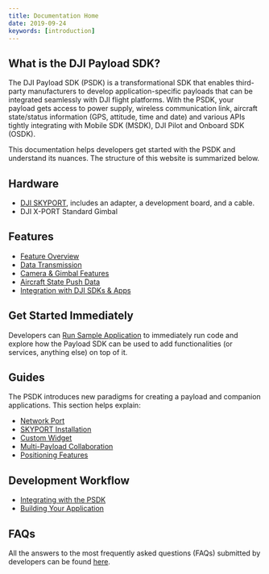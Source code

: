 ```yaml
---
title: Documentation Home
date: 2019-09-24
keywords: [introduction]
---
```


## What is the DJI Payload SDK?

The DJI Payload SDK (PSDK) is a transformational SDK that enables third-party manufacturers to develop application-specific payloads that can be integrated seamlessly with DJI flight platforms. With the PSDK, your payload gets access to power supply, wireless communication link, aircraft state/status information (GPS, attitude, time and date) and various APIs tightly integrating with Mobile SDK (MSDK), DJI Pilot and Onboard SDK (OSDK).

This documentation helps developers get started with the PSDK and understand its nuances. The structure of this website is summarized below.

## Hardware

* [DJI SKYPORT](hardware_introduction.html), includes an adapter, a development board, and a cable. 
* DJI X-PORT Standard Gimbal

## Features

- [Feature Overview](../features/psdk_introduction.html)
- [Data Transmission](../features/data-transmission.html)
- [Camera & Gimbal Features](../features/camera-gimbal-features.html)
- [Aircraft State Push Data](../features/aircraft-state-push-data.html)
- [Integration with DJI SDKs & Apps](../features/integrate-other-dji-sdk-apps.html)

## Get Started Immediately

Developers can [Run Sample Application](../quick-start/index.html) to immediately run code and explore how the Payload SDK can be used to add functionalities (or services, anything else) on top of it. 

## Guides

The PSDK introduces new paradigms for creating a payload and companion applications. This section helps explain:

- [Network Port](../guide/network_port.html)
- [SKYPORT Installation](../guide/adapter_install.html)
- [Custom Widget](../guide/custom_widget_guide.html)
- [Multi-Payload Collaboration](../guide/multi_payload_collaboration.html)
- [Positioning Features](../guide/positioning_guide.html)

## Development Workflow

- [Integrating with the PSDK](../development-workflow/integrate_sdk.html)
- [Building Your Application](../development-workflow/build-application.html)

## FAQs

All the answers to the most frequently asked questions (FAQs) submitted by developers can be found [here](../faq/index.html).
